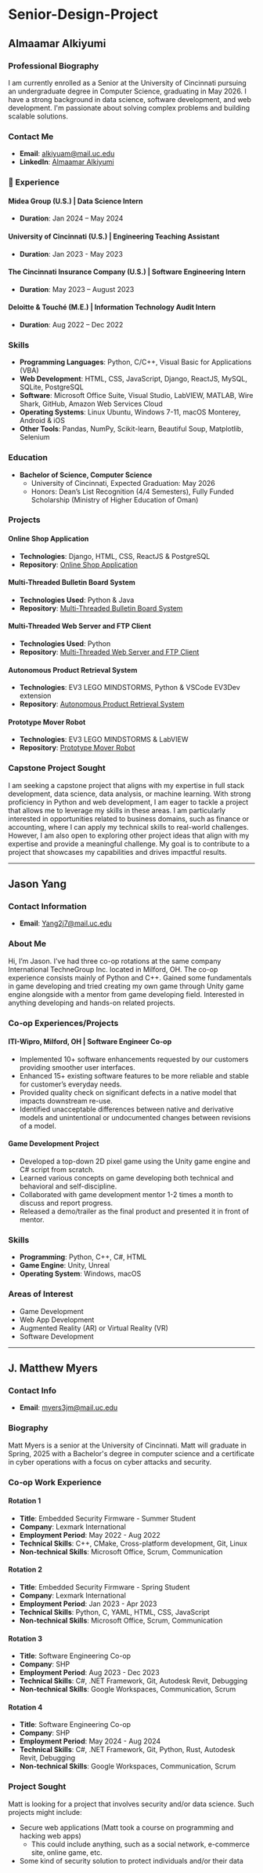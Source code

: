 # Senior-Design-Project

## Almaamar Alkiyumi

### Professional Biography

I am currently enrolled as a Senior at the University of Cincinnati pursuing an undergraduate degree in Computer Science, graduating in May 2026. I have a strong background in data science, software development, and web development. I'm passionate about solving complex problems and building scalable solutions.

### Contact Me

- **Email**: alkiyuam@mail.uc.edu
- **LinkedIn**: [Almaamar Alkiyumi](https://www.linkedin.com/in/AlmaamarAlkiyumi/)

### 💼 Experience

#### Midea Group (U.S.) | Data Science Intern

- **Duration**: Jan 2024 – May 2024

#### University of Cincinnati (U.S.) | Engineering Teaching Assistant

- **Duration**: Jan 2023 - May 2023

#### The Cincinnati Insurance Company (U.S.) | Software Engineering Intern

- **Duration**: May 2023 – August 2023

#### Deloitte & Touché (M.E.) | Information Technology Audit Intern

- **Duration**: Aug 2022 – Dec 2022

### Skills

- **Programming Languages**: Python, C/C++, Visual Basic for Applications (VBA)
- **Web Development**: HTML, CSS, JavaScript, Django, ReactJS, MySQL, SQLite, PostgreSQL
- **Software**: Microsoft Office Suite, Visual Studio, LabVIEW, MATLAB, Wire Shark, GitHub, Amazon Web Services Cloud
- **Operating Systems**: Linux Ubuntu, Windows 7-11, macOS Monterey, Android & iOS
- **Other Tools**: Pandas, NumPy, Scikit-learn, Beautiful Soup, Matplotlib, Selenium

### Education

- **Bachelor of Science, Computer Science**
  - University of Cincinnati, Expected Graduation: May 2026
  - Honors: Dean’s List Recognition (4/4 Semesters), Fully Funded Scholarship (Ministry of Higher Education of Oman)

### Projects

#### Online Shop Application

- **Technologies**: Django, HTML, CSS, ReactJS & PostgreSQL
- **Repository**: [Online Shop Application](https://github.com/AAlkiyumi/online-shop-application)

#### Multi-Threaded Bulletin Board System

- **Technologies Used**: Python & Java
- **Repository**: [Multi-Threaded Bulletin Board System](https://github.com/AAlkiyumi/networking_final_project)

#### Multi-Threaded Web Server and FTP Client

- **Technologies Used**: Python
- **Repository**: [Multi-Threaded Web Server and FTP Client](https://github.com/AAlkiyumi/Multi-Threaded-Web-Server-and-FTP-Client)

#### Autonomous Product Retrieval System

- **Technologies**: EV3 LEGO MINDSTORMS, Python & VSCode EV3Dev extension
- **Repository**: [Autonomous Product Retrieval System]()

#### Prototype Mover Robot

- **Technologies**: EV3 LEGO MINDSTORMS & LabVIEW
- **Repository**: [Prototype Mover Robot]()

### Capstone Project Sought

I am seeking a capstone project that aligns with my expertise in full stack development, data science, data analysis, or machine learning. With strong proficiency in Python and web development, I am eager to tackle a project that allows me to leverage my skills in these areas. I am particularly interested in opportunities related to business domains, such as finance or accounting, where I can apply my technical skills to real-world challenges. However, I am also open to exploring other project ideas that align with my expertise and provide a meaningful challenge. My goal is to contribute to a project that showcases my capabilities and drives impactful results.

---

## Jason Yang

### Contact Information

- **Email**: Yang2j7@mail.uc.edu

### About Me

Hi, I’m Jason. I’ve had three co-op rotations at the same company International TechneGroup Inc. located in Milford, OH. The co-op experience consists mainly of Python and C++. Gained some fundamentals in game developing and tried creating my own game through Unity game engine alongside with a mentor from game developing field. Interested in anything developing and hands-on related projects.

### Co-op Experiences/Projects

#### ITI-Wipro, Milford, OH | Software Engineer Co-op

- Implemented 10+ software enhancements requested by our customers providing smoother user interfaces.
- Enhanced 15+ existing software features to be more reliable and stable for customer’s everyday needs.
- Provided quality check on significant defects in a native model that impacts downstream re-use.
- Identified unacceptable differences between native and derivative models and unintentional or undocumented changes between revisions of a model.

#### Game Development Project

- Developed a top-down 2D pixel game using the Unity game engine and C# script from scratch.
- Learned various concepts on game developing both technical and behavioral and self-discipline.
- Collaborated with game development mentor 1-2 times a month to discuss and report progress.
- Released a demo/trailer as the final product and presented it in front of mentor.

### Skills

- **Programming**: Python, C++, C#, HTML
- **Game Engine**: Unity, Unreal
- **Operating System**: Windows, macOS

### Areas of Interest

- Game Development
- Web App Development 
- Augmented Reality (AR) or Virtual Reality (VR)
- Software Development

---

## J. Matthew Myers

### Contact Info

- **Email**: myers3jm@mail.uc.edu

### Biography

Matt Myers is a senior at the University of Cincinnati. Matt will graduate in Spring, 2025 with a Bachelor's degree in computer science and a certificate in cyber operations with a focus on cyber attacks and security.

### Co-op Work Experience

#### Rotation 1

- **Title**: Embedded Security Firmware - Summer Student  
- **Company**: Lexmark International  
- **Employment Period**: May 2022 - Aug 2022  
- **Technical Skills**: C++, CMake, Cross-platform development, Git, Linux  
- **Non-technical Skills**: Microsoft Office, Scrum, Communication  

#### Rotation 2

- **Title**: Embedded Security Firmware - Spring Student  
- **Company**: Lexmark International  
- **Employment Period**: Jan 2023 - Apr 2023  
- **Technical Skills**: Python, C, YAML, HTML, CSS, JavaScript  
- **Non-technical Skills**: Microsoft Office, Scrum, Communication  

#### Rotation 3

- **Title**: Software Engineering Co-op  
- **Company**: SHP  
- **Employment Period**: Aug 2023 - Dec 2023  
- **Technical Skills**: C#, .NET Framework, Git, Autodesk Revit, Debugging  
- **Non-technical Skills**: Google Workspaces, Communication, Scrum  

#### Rotation 4

- **Title**: Software Engineering Co-op  
- **Company**: SHP  
- **Employment Period**: May 2024 - Aug 2024  
- **Technical Skills**: C#, .NET Framework, Git, Python, Rust, Autodesk Revit, Debugging  
- **Non-technical Skills**: Google Workspaces, Communication, Scrum  

### Project Sought

Matt is looking for a project that involves security and/or data science. Such projects might include:

- Secure web applications (Matt took a course on programming and hacking web apps)
    - This could include anything, such as a social network, e-commerce site, online game, etc.
- Some kind of security solution to protect individuals and/or their data

